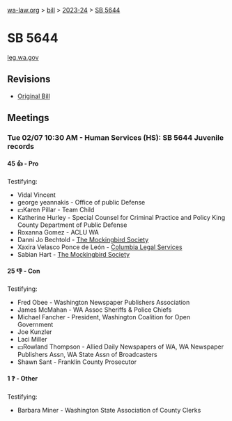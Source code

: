 [wa-law.org](/) > [bill](/bill/) > [2023-24](/bill/2023-24/) > [SB 5644](/bill/2023-24/sb/5644/)

# SB 5644
[leg.wa.gov](https://app.leg.wa.gov/billsummary?BillNumber=5644&Year=2023&Initiative=false)

## Revisions
* [Original Bill](1/)

## Meetings
### Tue 02/07 10:30 AM - Human Services (HS): SB 5644 Juvenile records
#### 45 👍 - Pro
Testifying:
* Vidal Vincent
* george yeannakis - Office of  public Defense
* 💵Karen Pillar - Team Child
* Katherine Hurley - Special Counsel for Criminal Practice and Policy King County Department of Public Defense
* Roxanna Gomez - ACLU WA
* Danni Jo Bechtold - [The Mockingbird Society](/org/the_mockingbird_society/)
* Xaxira Velasco Ponce de León - [Columbia Legal Services](/org/columbia_legal_services/)
* Sabian Hart - [The Mockingbird Society](/org/the_mockingbird_society/)

#### 25 👎 - Con
Testifying:
* Fred Obee - Washington Newspaper Publishers Association
* James McMahan - WA Assoc Sheriffs & Police Chiefs
* Michael Fancher - President, Washington Coalition for Open Government
* Joe Kunzler
* Laci Miller
* 💵Rowland Thompson - Allied Daily Newspapers of WA, WA Newspaper Publishers Assn, WA State Assn of Broadcasters
* Shawn Sant - Franklin County Prosecutor

#### 1 ❓ - Other
Testifying:
* Barbara Miner - Washington State Association of County Clerks
